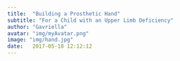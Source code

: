 ```yaml
---
title:  "Building a Prosthetic Hand"
subtitle: "For a Child with an Upper Limb Deficiency"
author: "Gavriella"
avatar: "img/myAvatar.png"
image: "img/hand.jpg"
date:   2017-05-18 12:12:12
---
```


